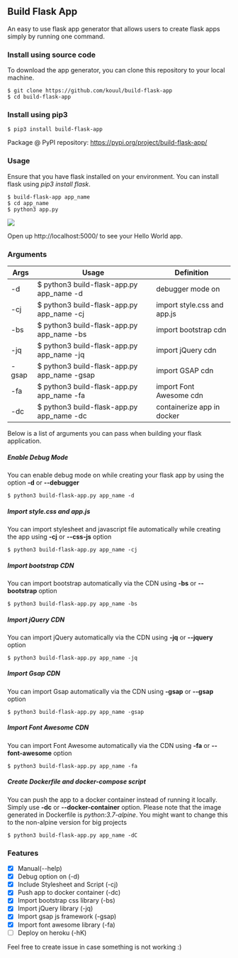 ## Build Flask App
An easy to use flask app generator that allows users to create flask apps simply by running one command.

### Install using source code
To download the app generator, you can clone this repository to your local machine.
```
$ git clone https://github.com/kouul/build-flask-app
$ cd build-flask-app
```

### Install using pip3
```
$ pip3 install build-flask-app
```
Package @ PyPI repository: https://pypi.org/project/build-flask-app/

### Usage
Ensure that you have flask installed on your environment. You can install flask using _pip3 install flask_.
```
$ build-flask-app app_name
$ cd app_name
$ python3 app.py
```
![](./demo/build-flask-app.gif)

Open up http://localhost:5000/ to see your Hello World app.

### Arguments

Args | Usage | Definition
------------ | ------------- | -------------
-d | $ python3 build-flask-app.py app_name -d | debugger mode on
-cj | $ python3 build-flask-app.py app_name -cj | import style.css and app.js
-bs | $ python3 build-flask-app.py app_name -bs | import bootstrap cdn
-jq | $ python3 build-flask-app.py app_name -jq | import jQuery cdn
-gsap | $ python3 build-flask-app.py app_name -gsap | import GSAP cdn
-fa | $ python3 build-flask-app.py app_name -fa | import Font Awesome cdn
-dc | $ python3 build-flask-app.py app_name -dc | containerize app in docker

Below is a list of arguments you can pass when building your flask application.
##### Enable Debug Mode
You can enable debug mode on while creating your flask app by using the option **-d** or **--debugger**
```
$ python3 build-flask-app.py app_name -d
```

##### Import style.css and app.js
You can import stylesheet and javascript file automatically while creating the app using **-cj** or **--css-js** option
```
$ python3 build-flask-app.py app_name -cj
```

##### Import bootstrap CDN
You can import bootstrap automatically via the CDN using **-bs** or **--bootstrap** option
```
$ python3 build-flask-app.py app_name -bs
```

##### Import jQuery CDN
You can import jQuery automatically via the CDN using **-jq** or **--jquery** option
```
$ python3 build-flask-app.py app_name -jq
```

##### Import Gsap CDN
You can import Gsap automatically via the CDN using **-gsap** or **--gsap** option
```
$ python3 build-flask-app.py app_name -gsap
```

##### Import Font Awesome CDN
You can import Font Awesome automatically via the CDN using **-fa** or **--font-awesome** option
```
$ python3 build-flask-app.py app_name -fa
```

##### Create Dockerfile and docker-compose script
You can push the app to a docker container instead of running it locally. Simply use **-dc** or **--docker-container** option. Please note that the image generated in Dockerfile is *python:3.7-alpine*. You might want to change this to the non-alpine version for big projects
```
$ python3 build-flask-app.py app_name -dC
```


### Features
- [x] Manual(--help)
- [x] Debug option on (-d)
- [x] Include Stylesheet and Script (-cj)
- [x] Push app to docker container (-dc)
- [x] Import bootstrap css library (-bs)
- [x] Import jQuery library (-jq)
- [x] Import gsap js framework (-gsap)
- [x] Import font awesome library (-fa)
- [ ] Deploy on heroku (-hK)

Feel free to create issue in case something is not working :)
